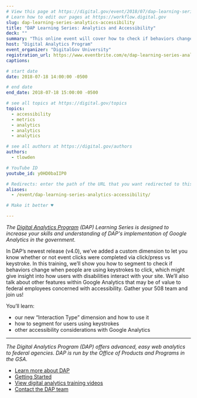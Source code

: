 ```yaml
---
# View this page at https://digital.gov/event/2018/07/dap-learning-series-analytics-accessibility
# Learn how to edit our pages at https://workflow.digital.gov
slug: dap-learning-series-analytics-accessibility
title: "DAP Learning Series: Analytics and Accessibility"
deck: ""
summary: "This online event will cover how to check if behaviors change when people are using keystrokes to click, which might give insight into how users with disabilities interact with your site"
host: "Digital Analytics Program"
event_organizer: "DigitalGov University"
registration_url: https://www.eventbrite.com/e/dap-learning-series-analytics-and-accessibility-registration-42564426345
captions: 

# start date
date: 2018-07-18 14:00:00 -0500

# end date
end_date: 2018-07-18 15:00:00 -0500

# see all topics at https://digital.gov/topics
topics: 
  - accessibility
  - metrics
  - analytics
  - analytics
  - analytics

# see all authors at https://digital.gov/authors
authors: 
  - tlowden

# YouTube ID
youtube_id: y0HD0baIIP0

# Redirects: enter the path of the URL that you want redirected to this page
aliases: 
  - /event/dap-learning-series-analytics-accessibility/

# Make it better ♥

---
```


_The [Digital Analytics Program](https://www.digitalgov.gov/services/dap/) (DAP) Learning Series is designed to increase your skills and understanding of DAP's implementation of Google Analytics in the government._

In DAP’s newest release (v4.0), we’ve added a custom dimension to let you know whether or not event clicks were completed via click/press vs keystroke. In this training, we’ll show you how to segment to check if behaviors change when people are using keystrokes to click, which might give insight into how users with disabilities interact with your site. We’ll also talk about other features within Google Analytics that may be of value to federal employees concerned with accessibility. Gather your 508 team and join us!

You’ll learn:

- our new “Interaction Type” dimension and how to use it
- how to segment for users using keystrokes
- other accessibility considerations with Google Analytics

---

_The Digital Analytics Program (DAP) offers advanced, easy web analytics to federal agencies. DAP is run by the Office of Products and Programs in the GSA._

- [Learn more about DAP](https://www.digitalgov.gov/services/dap/)
- [Getting Started](https://github.com/digital-analytics-program/gov-wide-code)
- [View digital analytics training videos](https://www.youtube.com/playlist?list=PLd9b-GuOJ3nFwlyvLFUtmDpYFKezhot8P)
- [Contact the DAP team](mailto:dap@support.digitalgov.gov)
